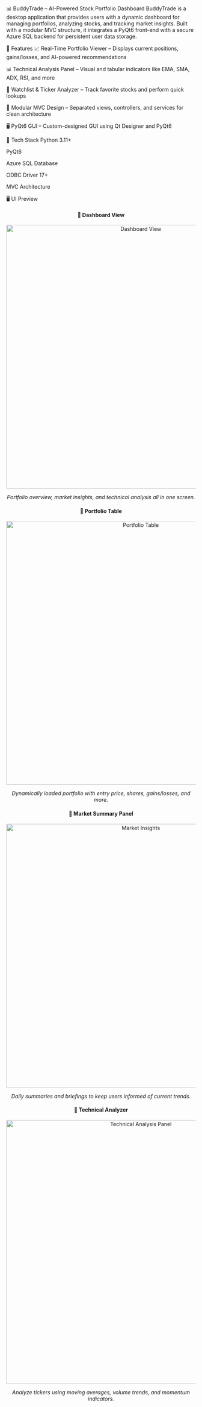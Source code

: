📊 BuddyTrade – AI-Powered Stock Portfolio Dashboard
BuddyTrade is a desktop application that provides users with a dynamic dashboard for managing portfolios, analyzing stocks, and tracking market insights. Built with a modular MVC structure, it integrates a PyQt6 front-end with a secure Azure SQL backend for persistent user data storage.

🚀 Features
📈 Real-Time Portfolio Viewer – Displays current positions, gains/losses, and AI-powered recommendations

📊 Technical Analysis Panel – Visual and tabular indicators like EMA, SMA, ADX, RSI, and more

💼 Watchlist & Ticker Analyzer – Track favorite stocks and perform quick lookups

🧠 Modular MVC Design – Separated views, controllers, and services for clean architecture

🖥️ PyQt6 GUI – Custom-designed GUI using Qt Designer and PyQt6

🧠 Tech Stack
Python 3.11+

PyQt6

Azure SQL Database

ODBC Driver 17+

MVC Architecture

🖥️ UI Preview
<h4 align="center">🔹 Dashboard View</h4> <p align="center"> <img src="assets/dashboard_main.png" alt="Dashboard View" width="700"/> </p> <p align="center"><i>Portfolio overview, market insights, and technical analysis all in one screen.</i></p>
<h4 align="center">🔹 Portfolio Table</h4> <p align="center"> <img src="assets/portfolio_table.png" alt="Portfolio Table" width="700"/> </p> <p align="center"><i>Dynamically loaded portfolio with entry price, shares, gains/losses, and more.</i></p>
<h4 align="center">🔹 Market Summary Panel</h4> <p align="center"> <img src="assets/market_summary.png" alt="Market Insights" width="700"/> </p> <p align="center"><i>Daily summaries and briefings to keep users informed of current trends.</i></p>
<h4 align="center">🔹 Technical Analyzer</h4> <p align="center"> <img src="assets/analyzer_panel.png" alt="Technical Analysis Panel" width="700"/> </p> <p align="center"><i>Analyze tickers using moving averages, volume trends, and momentum indicators.</i></p>
